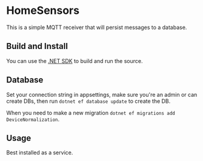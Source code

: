 # HomeSensors

This is a simple MQTT receiver that will persist messages to a database.

## Build and Install

You can use the [.NET SDK](https://dot.net/download) to build and run the source.

## Database

Set your connection string in appsettings, make sure you're an admin or can create DBs, then run `dotnet ef database update` to create the DB.

When you need to make a new migration `dotnet ef migrations add DeviceNormalization`.

## Usage

Best installed as a service.

